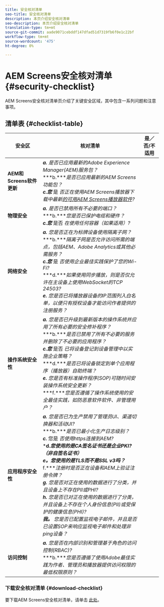 ```yaml
---
title: 安全核对清单
seo-title: 安全核对清单
description: 本页介绍安全核对清单
seo-description: 本页介绍安全核对清单
translation-type: tm+mt
source-git-commit: aade9071cebddf147dfad51d7319fb6f0e1c22bf
workflow-type: tm+mt
source-wordcount: '475'
ht-degree: 0%

---
```



# AEM Screens安全核对清单  {#security-checklist}

AEM Screens安全核对清单页介绍了关键安全区域，其中包含一系列问题和注意事项。

## 清单表 {#checklist-table}

| **安全区** | **核对清单** | **是／否/不适用** |
|---|---|---|
| **AEM和Screens软件更新** | ***a.*** *是否已应用最新的Adobe Experience Manager(AEM)服务包？* <br>***b.****是否已应用最新的AEM Screens功能包？*<br>***c.您*** 是 *否正在使用AEM Screens播放器下载中最新[的可用AEM Screens播放器软件](https://download.macromedia.com/screens/)?* |
| **物理安全** | ***a.*** *是否已禁用所有不必要的端口？* <br>***b.****您是否已保护电缆和硬件？*<br>***c.您*** 是否 *在使用任何容器（如果适用）?* |
| **网络安全** | ***a.*** *您是否正在为标牌设备使用隔离子网？* <br>***b.****隔离子网是否允许访问所需的端点，包括AEM、Adobe Analytics或其他必需服务？*<br>***c.您*** 是 *否使用企业最佳实践保护了您的Wi-Fi?* <br>***d.****如果使用同步播放，则是否仅允许在主设备上使用WebSocket的TCP 24503?*<br>***e.*** *您是否已将播放器设备的IP范围列入白名单，以便只有授权设备才能访问作者提供的注册服务？* |
| **操作系统安全性** | ***a.*** *您是否已升级到最新版本的操作系统并应用了所有必要的安全修补程序？* <br>***b.****是否已禁用了所有不必要的服务并删除了不必要的应用程序？*<br>***c.您*** 是否 *已将设备登记到设备管理中以实施企业策略？* <br>***d.****是否已将设备锁定到单个应用程序（播放器）自助终端？*<br>***e.*** *您是否有标准操作程序(SOP)可随时间安装操作系统安全更新？*<br>***f.****您是否遵循了操作系统使用的安全最佳实践，如防恶意软件软件、非管理用户？* |
| **应用程序安全性** | ***a.*** *您是否已为生产禁用了管理员UI、渠道切换器和活动UI?* <br>***b.****是否已最小化生产日志级别？*<br>***c.*** 您是 *否使用https连接到AEM?* <br>***d.****您使用的是CA签名证书还是企业PKI? （非自签名证书）*<br>***e。****&#x200B;您使用的是TLS而不是SSL v3吗？*<br>*** f.****注册时是否正在设备和AEM上验证注册令牌？*<br> ***g.*** *您是否对正在使用的数据进行了分类，并且设备上不存在PII或PHI?*<br> ***h.*** *您是否已对正在使用的数据进行了分类，并且设备上不存在个人身份信息(PII)或受保护的健康信息(PHI)?*<br> ***我。*** *您是否已配置监视电子邮件，并且是否已设置SOP来响应监视电子邮件和处理非ping设备？* |
| **访问控制** | ***a.*** *您是否在内部识别和管理基于角色的访问控制(RBAC)?* <br>***b.****您是否遵循了使用Adobe最佳实践为作者、管理员和播放器提供访问权限的最低权限原则？* |

### 下载安全核对清单 {#download-checklist}

要下载AEM Screens安全核对清单，请单击 [此处](/help/user-guide/assets/Screens-Security-Checklist.pdf)。



